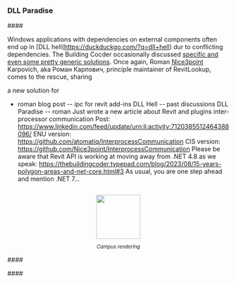 <head>
<meta http-equiv="Content-Type" content="text/html; charset=utf-8">
<link rel="stylesheet" type="text/css" href="bc.css">
<script src="https://cdn.rawgit.com/google/code-prettify/master/loader/run_prettify.js" type="text/javascript"></script>
</head>

<!---


twitter:

 with the #RevitAPI @AutodeskRevit #BIM @DynamoBIM @AutodeskAPS

&ndash; ...

linkedin:



#BIM #DynamoBIM #AutodeskAPS #Revit #API #IFC #SDK #Autodesk #AEC #adsk

the [Revit API discussion forum](http://forums.autodesk.com/t5/revit-api-forum/bd-p/160) thread

<center>
<img src="img/" alt="" title="" width="600"/>
<p style="font-size: 80%; font-style:italic"></p>
</center>

-->

### DLL Paradise


####<a name="2"></a>

Windows applications with dependencies on external components often end up in [DLL hell\(https://duckduckgo.com/?q=dll+hell) dur to conflicting dependencies.
The Building Cocder occasionally discussed [specific and even some pretty generic solutions](https://www.google.com/search?q=dll+hell&as_sitesearch=thebuildingcoder.typepad.com).
Once again, Roman [Nice3point](https://github.com/Nice3point) Karpovich, aka Роман Карпович, principle maintainer of RevitLookup, comes to the rescue, sharing

 a new solution for


- roman blog post -- ipc for revit add-ins
DLL Hell -- past discussions
DLL Paradise -- roman
Just wrote a new article about Revit and plugins inter-processor communication
Post: https://www.linkedin.com/feed/update/urn:li:activity:7120385512464388096/
ENU version: https://github.com/atomatiq/InterprocessCommunication
CIS version: https://github.com/Nice3point/InterprocessCommunication
Please be aware that Revit API is working at moving away from .NET 4.8 as we speak:
https://thebuildingcoder.typepad.com/blog/2023/08/15-years-polygon-areas-and-net-core.html#3
As usual, you are one step ahead and mention .NET 7…


<pre class="prettyprint">
</pre>



<center>
<img src="img/.png" alt="" title="" width="100"/>
<p style="font-size: 80%; font-style:italic">Campus rendering</p>
</center>


####<a name="3"></a>

####<a name="4"></a>



